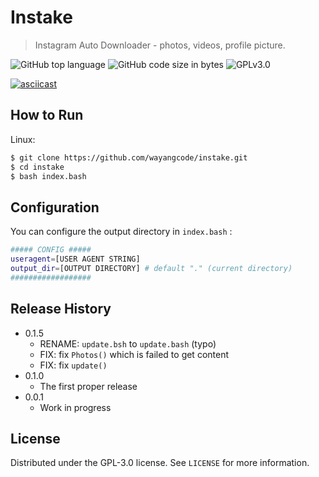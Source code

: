 # Instake
> Instagram Auto Downloader - photos, videos, profile picture.

![GitHub top language](https://img.shields.io/github/languages/top/wayangcode/instake.svg)
![GitHub code size in bytes](https://img.shields.io/github/languages/code-size/wayangcode/instake.svg)
![GPLv3.0](https://img.shields.io/github/license/wayangcode/instake.svg)

[![asciicast](https://asciinema.org/a/KJ157cF2Dkd1szulfX6TDiACx.svg)](https://asciinema.org/a/KJ157cF2Dkd1szulfX6TDiACx)

## How to Run

Linux:

```sh
$ git clone https://github.com/wayangcode/instake.git
$ cd instake
$ bash index.bash
```

## Configuration

You can configure the output directory in `index.bash` :

```sh
##### CONFIG #####
useragent=[USER AGENT STRING]
output_dir=[OUTPUT DIRECTORY] # default "." (current directory)
##################
```

## Release History

* 0.1.5
    * RENAME: `update.bsh` to `update.bash` (typo)
    * FIX: fix `Photos()` which is failed to get content
    * FIX: fix `update()`
* 0.1.0
    * The first proper release
* 0.0.1
    * Work in progress

## License

Distributed under the GPL-3.0 license. See ``LICENSE`` for more information.
